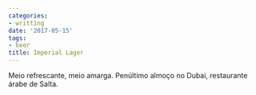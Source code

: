 ```yaml
---
categories:
- writting
date: '2017-05-15'
tags:
- beer
title: Imperial Lager
---
```


Meio refrescante, meio amarga. Penúltimo almoço no Dubai, restaurante árabe de Salta.